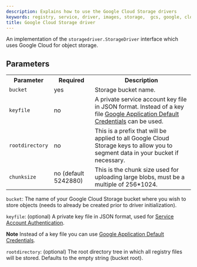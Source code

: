 ```yaml
---
description: Explains how to use the Google Cloud Storage drivers
keywords: registry, service, driver, images, storage,  gcs, google, cloud
title: Google Cloud Storage driver
---
```


An implementation of the `storagedriver.StorageDriver` interface which uses Google Cloud for object storage.

## Parameters


<table>
  <tr>
    <th>Parameter</th>
    <th>Required</th>
    <th>Description</th>
  </tr>
  <tr>
    <td>
      <code>bucket</code>
    </td>
    <td>
      yes
    </td>
    <td>
      Storage bucket name.
    </td>
  </tr>
  <tr>
    <td>
      <code>keyfile</code>
    </td>
    <td>
      no
    </td>
    <td>
      A private service account key file in JSON format. Instead of a key file <a href="https://developers.google.com/identity/protocols/application-default-credentials">Google Application Default Credentials</a> can be used.
    </td>
  </tr>
   <tr>
    <td>
      <code>rootdirectory</code>
    </td>
    <td>
      no
    </td>
    <td>
      This is a prefix that will be applied to all Google Cloud Storage keys to allow you to segment data in your bucket if necessary.
  </tr>
  </tr>
   <tr>
    <td>
      <code>chunksize</code>
    </td>
    <td>
      no (default 5242880)
    </td>
    <td>
      This is the chunk size used for uploading large blobs, must be a multiple of 256*1024.
    </td>
  </tr>

</table>


`bucket`: The name of your Google Cloud Storage bucket where you wish to store objects (needs to already be created prior to driver initialization).

`keyfile`: (optional) A private key file in JSON format, used for [Service Account Authentication](https://cloud.google.com/storage/docs/authentication#service_accounts).

**Note** Instead of a key file you can use [Google Application Default Credentials](https://developers.google.com/identity/protocols/application-default-credentials).

`rootdirectory`: (optional) The root directory tree in which all registry files will be stored. Defaults to the empty string (bucket root).
